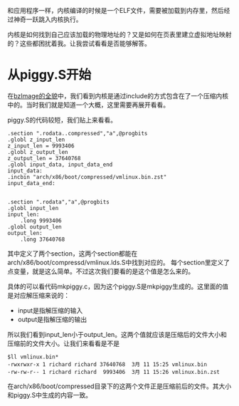 和应用程序一样，内核编译的时候是一个ELF文件，需要被加载到内存里，然后经过神奇一跃跳入内核执行。

内核是如何找到自己应该加载的物理地址的？又是如何在页表里建立虚拟地址映射的？这些都困扰着我。让我尝试看看是否能够解答。

# 从piggy.S开始

在[bzImage的全貌][1]中，我们看到内核是通过include的方式包含在了一个压缩内核中的。当时我们就是知道一个大概，这里需要再展开看看。

piggy.S的代码较短，我们贴上来看看。

```
.section ".rodata..compressed","a",@progbits
.globl z_input_len
z_input_len = 9993406
.globl z_output_len
z_output_len = 37640768
.globl input_data, input_data_end
input_data:
.incbin "arch/x86/boot/compressed/vmlinux.bin.zst"
input_data_end:


.section ".rodata","a",@progbits
.globl input_len
input_len:
	.long 9993406
.globl output_len
output_len:
	.long 37640768
```

其中定义了两个section，这两个section都能在arch/x86/boot/compressd/vmlinux.lds.S中找到对应的。
每个section里定义了点变量，就是这么简单。不过这次我们要看的是这个值是怎么来的。

具体的可以看代码mkpiggy.c，因为这个piggy.S是mkpiggy生成的。这里面的值是对应解压缩来说的：

* input是指解压缩的输入
* output是指解压缩的输出

所以我们看到input_len小于output_len。这两个值就应该是压缩后的文件大小和压缩前的文件大小。让我们来看看是不是

```
$ll vmlinux.bin*
-rwxrwxr-x 1 richard richard 37640768  3月 11 15:25 vmlinux.bin
-rw-rw-r-- 1 richard richard  9993406  3月 11 15:26 vmlinux.bin.zst
```

在arch/x86/boot/compressed目录下的这两个文件正是压缩前后的文件。其大小和piggy.S中生成的内容一致。

[1]: /brief_tutorial_on_kbuild/14_bzImage_whole_picture.md